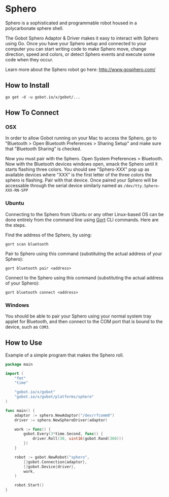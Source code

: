 # Sphero

Sphero is a sophisticated and programmable robot housed in a polycarbonate sphere shell.

The Gobot Sphero Adaptor & Driver makes it easy to interact with Sphero using Go. Once you have your Sphero setup and connected to your computer you can start writing code to make Sphero move, change direction, speed and colors, or detect Sphero events and execute some code when they occur.

Learn more about the Sphero robot go here: http://www.gosphero.com/

## How to Install
```
go get -d -u gobot.io/x/gobot/...
```

## How To Connect

### OSX

In order to allow Gobot running on your Mac to access the Sphero, go to "Bluetooth > Open Bluetooth Preferences > Sharing Setup" and make sure that "Bluetooth Sharing" is checked.

Now you must pair with the Sphero. Open System Preferences > Bluetooth. Now with the Bluetooth devices windows open,  smack the Sphero until it starts flashing three colors. You should see "Sphero-XXX" pop up as available devices where "XXX" is the first letter of the three colors the sphero is flashing. Pair with that device. Once paired your Sphero will be accessable through the serial device similarly named as `/dev/tty.Sphero-XXX-RN-SPP`

### Ubuntu

Connecting to the Sphero from Ubuntu or any other Linux-based OS can be done entirely from the command line using [Gort](https://gobot.io/x/gort) CLI commands. Here are the steps.

Find the address of the Sphero, by using:
```
gort scan bluetooth
```

Pair to Sphero using this command (substituting the actual address of your Sphero):
```
gort bluetooth pair <address>
```

Connect to the Sphero using this command (substituting the actual address of your Sphero):
```
gort bluetooth connect <address>
```

### Windows

You should be able to pair your Sphero using your normal system tray applet for Bluetooth, and then connect to the COM port that is bound to the device, such as `COM3`.

## How to Use

Example of a simple program that makes the Sphero roll.

```go
package main

import (
	"fmt"
	"time"

	"gobot.io/x/gobot"
	"gobot.io/x/gobot/platforms/sphero"
)

func main() {
	adaptor := sphero.NewAdaptor("/dev/rfcomm0")
	driver := sphero.NewSpheroDriver(adaptor)

	work := func() {
		gobot.Every(3*time.Second, func() {
			driver.Roll(30, uint16(gobot.Rand(360)))
		})
	}

	robot := gobot.NewRobot("sphero",
		[]gobot.Connection{adaptor},
		[]gobot.Device{driver},
		work,
	)

	robot.Start()
}
```
